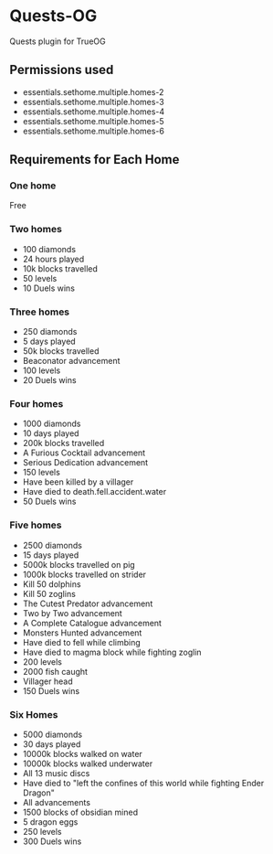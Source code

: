 # Quests-OG
Quests plugin for TrueOG

## Permissions used
- essentials.sethome.multiple.homes-2
- essentials.sethome.multiple.homes-3
- essentials.sethome.multiple.homes-4
- essentials.sethome.multiple.homes-5
- essentials.sethome.multiple.homes-6

## Requirements for Each Home
### One home
Free
### Two homes
- 100 diamonds
- 24 hours played
- 10k blocks travelled
- 50 levels
- 10 Duels wins
### Three homes
- 250 diamonds
- 5 days played
- 50k blocks travelled
- Beaconator advancement
- 100 levels
- 20 Duels wins
### Four homes
- 1000 diamonds
- 10 days played
- 200k blocks travelled
- A Furious Cocktail advancement
- Serious Dedication advancement
- 150 levels
- Have been killed by a villager
- Have died to death.fell.accident.water
- 50 Duels wins
### Five homes
- 2500 diamonds
- 15 days played
- 5000k blocks travelled on pig
- 1000k blocks travelled on strider
- Kill 50 dolphins
- Kill 50 zoglins
- The Cutest Predator advancement
- Two by Two advancement
- A Complete Catalogue advancement
- Monsters Hunted advancement
- Have died to fell while climbing
- Have died to magma block while fighting zoglin
- 200 levels
- 2000 fish caught
- Villager head
- 150 Duels wins
### Six Homes
- 5000 diamonds
- 30 days played
- 10000k blocks walked on water
- 10000k blocks walked underwater
- All 13 music discs
- Have died to "left the confines of this world while fighting Ender Dragon"
- All advancements
- 1500 blocks of obsidian mined
- 5 dragon eggs
- 250 levels
- 300 Duels wins

